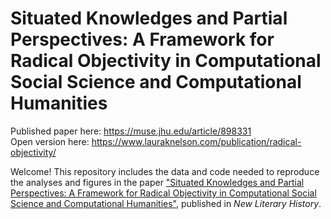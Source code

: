 # Situated Knowledges and Partial Perspectives:  A Framework for Radical Objectivity in Computational Social Science and Computational Humanities

Published paper here: https://muse.jhu.edu/article/898331  
Open version here: https://www.lauraknelson.com/publication/radical-objectivity/  

Welcome! This repository includes the data and code needed to reproduce the analyses and figures in the paper ["Situated Knowledges and Partial Perspectives:  A Framework for Radical Objectivity in Computational Social Science and Computational Humanities"](https://www.lauraknelson.com/publication/radical-objectivity/), published in *New Literary History*.
